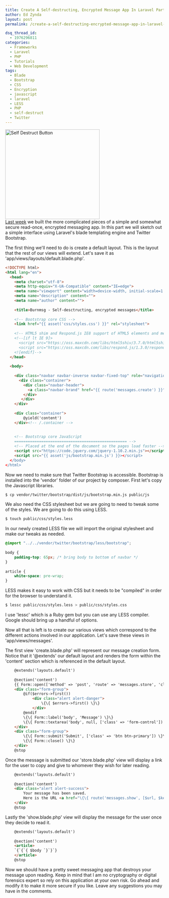 ```yaml
---
title: Create A Self-destructing, Encrypted Message App In Laravel Part 2
author: Ed Zynda
layout: post
permalink: /create-a-self-destructing-encrypted-message-app-in-laravel-part-2/

dsq_thread_id:
  - 1976296811
categories:
  - Frameworks
  - Laravel
  - PHP
  - Tutorials
  - Web Development
tags:
  - Blade
  - Bootstrap
  - CSS
  - Encryption
  - javascript
  - laravel
  - LESS
  - PHP
  - self-destruct
  - Twitter
---
```

[<img src="http://www.edzynda.com/media/self-destruct-button-300x284.jpg" alt="Self Destruct Button" width="300" height="284" class="alignright size-medium wp-image-570" />][1]  
<a href="http://www.edzynda.com/create-a-self-destructing-encrypted-message-app-in-laravel-part-1/" title="Create A Self-destructing, Encrypted Message App In Laravel Part 1" target="_blank">Last week</a> we built the more complicated pieces of a simple and somewhat secure read-once, encrypted messaging app. In this part we will sketch out a simple interface using Laravel's blade templating engine and Twitter Bootstrap.

The first thing we'll need to do is create a default layout. This is the layout that the rest of our views will extend. Let's save it as 'app/views/layouts/default.blade.php'.

```html
<!DOCTYPE html>
<html lang="en">
  <head>
    <meta charset="utf-8">
    <meta http-equiv="X-UA-Compatible" content="IE=edge">
    <meta name="viewport" content="width=device-width, initial-scale=1.0">
    <meta name="description" content="">
    <meta name="author" content="">
 
    <title>Burnmsg - Self-desctructing, encrypted messages</title>
 
    <!-- Bootstrap core CSS -->
    <link href="{{ asset('css/styles.css') }}" rel="stylesheet">
 
    <!-- HTML5 shim and Respond.js IE8 support of HTML5 elements and media queries -->
    <!--[if lt IE 9]>
      <script src="https://oss.maxcdn.com/libs/html5shiv/3.7.0/html5shiv.js"></script>
      <script src="https://oss.maxcdn.com/libs/respond.js/1.3.0/respond.min.js"></script>
    <![endif]-->
  </head>
 
  <body>
 
    <div class="navbar navbar-inverse navbar-fixed-top" role="navigation">
      <div class="container">
        <div class="navbar-header">
          <a class="navbar-brand" href="{{ route('messages.create') }}">Burnmsg</a>
        </div>
       </div>
    </div>
 
    <div class="container">
        @yield('content')
    </div><!-- /.container -->
 
 
    <!-- Bootstrap core JavaScript
    ================================================== -->
    <!-- Placed at the end of the document so the pages load faster -->
    <script src="https://code.jquery.com/jquery-1.10.2.min.js"></script>
    <script src="{{ asset('js/bootstrap.min.js') }}></script>
  </body>
</html>
```

Now we need to make sure that Twitter Bootstrap is accessible. Bootstrap is installed into the 'vendor' folder of our project by composer. First let's copy the Javascript libraries.

```bash  
$ cp vendor/twitter/bootstrap/dist/js/bootstrap.min.js public/js  
```

We also need the CSS stylesheet but we are going to need to tweak some of the styles. We are going to do this using LESS.

```bash  
$ touch public/css/styles.less  
```

In our newly created LESS file we will import the original stylesheet and make our tweaks as needed.

```css  
@import "../../vendor/twitter/bootstrap/less/bootstrap";
 
body {
    padding-top: 65px; /* bring body to bottom of navbar */
}
 
article {
    white-space: pre-wrap;
}
```

LESS makes it easy to work with CSS but it needs to be "compiled" in order for the browser to understand it.

```bash
$ lessc public/css/styles.less > public/css/styles.css  
```

I use 'lessc' which is a Ruby gem but you can use any LESS compiler. Google should bring up a handful of options.

Now all that is left is to create our various views which correspond to the different actions involved in our application. Let's save these views in 'app/views/messages'.

The first view 'create.blade.php' will represent our message creation form. Notice that it '@extends' our default layout and renders the form within the 'content' section which is referenced in the default layout.

```html  
    @extends('layouts.default')
     
    @section('content')
    {{ Form::open(['method' => 'post', 'route' => 'messages.store', 'class' => 'form']) }}
    <div class="form-group">
        @if($errors->first())
            <div class="alert alert-danger">
                \{\{ $errors->first() \}\}
            </div>
        @endif
        \{\{ Form::label('body', 'Message') \}\}
        \{\{ Form::textarea('body', null, ['class' => 'form-control']) \}\}
    </div>
    <div class="form-group">
        \{\{ Form::submit('Submit', ['class' => 'btn btn-primary']) \}\}
        \{\{ Form::close() \}\}
    </div>
    @stop
```

Once the message is submitted our 'store.blade.php' view will display a link for the user to copy and give to whomever they wish for later reading.

```html 
    @extends('layouts.default')
     
    @section('content')
    <div class="alert alert-success">
        Your message has been saved.
        Here is the URL <a href="\{\{ route('messages.show', [$url, $key]) \}\}">\{\{ route('messages.show', [$url, $key]) \}\}</a>
    </div>
    @stop
```

Lastly the 'show.blade.php' view will display the message for the user once they decide to read it.

```html
    @extends('layouts.default')
     
    @section('content')
    <article>
    `{`{`{ $body `}`}`}
    </article>
    @stop
```

Now we should have a pretty sweet messaging app that destroys your message upon reading. Keep in mind that I am no cryptography or digital forensics expert so rely on this application at your own risk. Go ahead and modify it to make it more secure if you like. Leave any suggestions you may have in the comments.

 [1]: http://www.edzynda.com/media/self-destruct-button.jpg